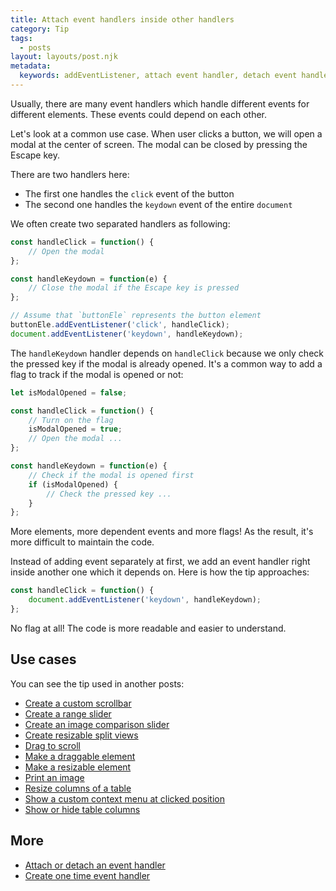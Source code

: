 ```yaml
---
title: Attach event handlers inside other handlers
category: Tip
tags:
  - posts
layout: layouts/post.njk
metadata:
  keywords: addEventListener, attach event handler, detach event handler, removeEventListener
---
```


Usually, there are many event handlers which handle different events for different elements. These events could depend on each other.

Let's look at a common use case. When user clicks a button, we will open a modal at the center of screen. The modal can be closed by pressing the Escape key.

There are two handlers here:
* The first one handles the `click` event of the button
* The second one handles the `keydown` event of the entire `document`

We often create two separated handlers as following:

```js
const handleClick = function() {
    // Open the modal
};

const handleKeydown = function(e) {
    // Close the modal if the Escape key is pressed
};

// Assume that `buttonEle` represents the button element
buttonEle.addEventListener('click', handleClick);
document.addEventListener('keydown', handleKeydown);
```

The `handleKeydown` handler depends on `handleClick` because we only check the pressed key if the modal is already opened.
It's a common way to add a flag to track if the modal is opened or not:

```js
let isModalOpened = false;

const handleClick = function() {
    // Turn on the flag
    isModalOpened = true;
    // Open the modal ...
};

const handleKeydown = function(e) {
    // Check if the modal is opened first
    if (isModalOpened) {
        // Check the pressed key ...
    }
};
```

More elements, more dependent events and more flags! As the result, it's more difficult to maintain the code.

Instead of adding event separately at first, we add an event handler right inside another one which it depends on.
Here is how the tip approaches:

```js
const handleClick = function() {
    document.addEventListener('keydown', handleKeydown);  
};
```

No flag at all! The code is more readable and easier to understand.

## Use cases

You can see the tip used in another posts:

* [Create a custom scrollbar](/create-a-custom-scrollbar)
* [Create a range slider](/create-a-range-slider)
* [Create an image comparison slider](/create-an-image-comparison-slider)
* [Create resizable split views](/create-resizable-split-views)
* [Drag to scroll](/drag-to-scroll)
* [Make a draggable element](/make-a-draggable-element)
* [Make a resizable element](/make-a-resizable-element)
* [Print an image](/print-an-image)
* [Resize columns of a table](/resize-columns-of-a-table)
* [Show a custom context menu at clicked position](/show-a-custom-context-menu-at-clicked-position)
* [Show or hide table columns](/show-or-hide-table-columns)

## More

* [Attach or detach an event handler](/attach-or-detach-an-event-handler)
* [Create one time event handler](/create-one-time-event-handler)